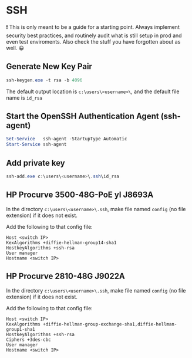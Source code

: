 # SSH

:heavy_exclamation_mark: This is only meant to be a guide for a starting point. Always implement security best practices, and routinely audit what is still setup in prod and even test enviroments. Also check the stuff you have forgotten about as well. :grinning:

## Generate New Key Pair
``` ps1
ssh-keygen.exe -t rsa -b 4096
```
The default output location is `c:\users\<username>\`, and the default file name is `id_rsa`

## Start the OpenSSH Authentication Agent (ssh-agent)
``` ps1
Set-Service   ssh-agent -StartupType Automatic
Start-Service ssh-agent
```

## Add private key
``` ps1
ssh-add.exe c:\users\<username>\.ssh\id_rsa
```

## HP Procurve 3500-48G-PoE yl J8693A
In the directory `c:\users\<username>\.ssh`, make file named `config` (no file extension) if it does not exist.

Add the following to that config file:
```
Host <switch IP>
KexAlgorithms +diffie-hellman-group14-sha1
HostkeyAlgorithms +ssh-rsa
User manager
Hostname <switch IP>
```

## HP Procurve 2810-48G J9022A
In the directory `c:\users\<username>\.ssh`, make file named `config` (no file extension) if it does not exist.

Add the following to that config file:
```
Host <switch IP>
KexAlgorithms +diffie-hellman-group-exchange-sha1,diffie-hellman-group1-sha1
HostkeyAlgorithms +ssh-rsa
Ciphers +3des-cbc
User manager
Hostname <switch IP>
```